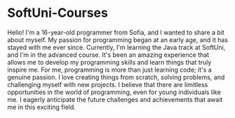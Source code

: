 # SoftUni-Courses
Hello! I'm a 16-year-old programmer from Sofia, and I wanted to share a bit about myself. My passion for programming began at an early age, and it has stayed with me ever since.
Currently, I'm learning the Java track at SoftUni, and I'm in the advanced course. It's been an amazing experience that allows me to develop my programming skills and learn things that truly inspire me.
For me, programming is more than just learning code; it's a genuine passion. I love creating things from scratch, solving problems, and challenging myself with new projects.
I believe that there are limitless opportunities in the world of programming, even for young individuals like me. I eagerly anticipate the future challenges and achievements that await me in this exciting field.
